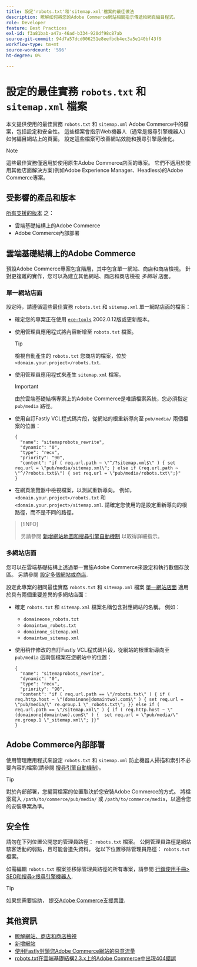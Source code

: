 ```yaml
---
title: 設定'robots.txt'和'sitemap.xml'檔案的最佳做法
description: 瞭解如何將您的Adobe Commerce網站相關指示傳遞給網頁編目程式。
role: Developer
feature: Best Practices
exl-id: f3a81bab-a47a-46ad-b334-920df98c87ab
source-git-commit: 94d7a57dcd006251e8eefbdb4ec3a5e140bf43f9
workflow-type: tm+mt
source-wordcount: '596'
ht-degree: 0%

---
```


# 設定的最佳實務 `robots.txt` 和 `sitemap.xml` 檔案

本文提供使用的最佳實務 `robots.txt` 和 `sitemap.xml` Adobe Commerce中的檔案，包括設定和安全性。 這些檔案會指示Web機器人（通常是搜尋引擎機器人）如何編目網站上的頁面。 設定這些檔案可改善網站效能和搜尋引擎最佳化。

>[!NOTE]
>
>這些最佳實務僅適用於使用原生Adobe Commerce店面的專案。 它們不適用於使用其他店面解決方案(例如Adobe Experience Manager、Headless)的Adobe Commerce專案。

## 受影響的產品和版本

[所有支援的版本](../../../release/versions.md) 之：

- 雲端基礎結構上的Adobe Commerce
- Adobe Commerce內部部署

## 雲端基礎結構上的Adobe Commerce

預設Adobe Commerce專案包含階層，其中包含單一網站、商店和商店檢視。 針對更複雜的實作，您可以為建立其他網站、商店和商店檢視 _多網站_ 店面。

### 單一網站店面

設定時，請遵循這些最佳實務 `robots.txt` 和 `sitemap.xml` 單一網站店面的檔案：

- 確定您的專案正在使用 [`ece-tools`](https://devdocs.magento.com/cloud/release-notes/ece-release-notes.html) 2002.0.12版或更新版本。
- 使用管理員應用程式將內容新增至 `robots.txt` 檔案。

  >[!TIP]
  >
  >檢視自動產生的 `robots.txt` 您商店的檔案，位於 `<domain.your.project>/robots.txt`.

- 使用管理員應用程式來產生 `sitemap.xml` 檔案。

  >[!IMPORTANT]
  >
  >由於雲端基礎結構專案上的Adobe Commerce是唯讀檔案系統，您必須指定 `pub/media` 路徑。

- 使用自訂Fastly VCL程式碼片段，從網站的根重新導向至 `pub/media/` 兩個檔案的位置：

  ```vcl
  {
    "name": "sitemaprobots_rewrite",
    "dynamic": "0",
    "type": "recv",
    "priority": "90",
    "content": "if ( req.url.path ~ \"^/?sitemap.xml$\" ) { set req.url = \"pub/media/sitemap.xml\"; } else if (req.url.path ~ \"^/?robots.txt$\") { set req.url = \"pub/media/robots.txt\";}"
  }
  ```

- 在網頁瀏覽器中檢視檔案，以測試重新導向。 例如， `<domain.your.project>/robots.txt` 和 `<domain.your.project>/sitemap.xml`. 請確定您使用的是設定重新導向的根路徑，而不是不同的路徑。

>[!INFO]
>
>另請參閱 [新增網站地圖和搜尋引擎自動機制](https://devdocs.magento.com/cloud/trouble/robots-sitemap.html) 以取得詳細指示。


### 多網站店面

您可以在雲端基礎結構上透過單一實施Adobe Commerce來設定和執行數個存放區。 另請參閱 [設定多個網站或商店](https://devdocs.magento.com/cloud/project/project-multi-sites.html).

設定此專案的相同最佳實務 `robots.txt` 和 `sitemap.xml` 檔案 [單一網站店面](#single-site-storefronts) 適用於具有兩個重要差異的多網站店面：

- 確定 `robots.txt` 和 `sitemap.xml` 檔案名稱包含對應網站的名稱。 例如：
   - `domaineone_robots.txt`
   - `domaintwo_robots.txt`
   - `domainone_sitemap.xml`
   - `domaintwo_sitemap.xml`

- 使用稍作修改的自訂Fastly VCL程式碼片段，從網站的根重新導向至 `pub/media` 這兩個檔案在您網站中的位置：

  ```vcl
  {
    "name": "sitemaprobots_rewrite",
    "dynamic": "0",
    "type": "recv",
    "priority": "90",
    "content": "if ( req.url.path == \"/robots.txt\" ) { if ( req.http.host ~ \"(domainone|domaintwo).com$\" ) { set req.url = \"pub/media/\" re.group.1 \"_robots.txt\"; }} else if ( req.url.path == \"/sitemap.xml\" ) { if ( req.http.host ~ \"(domainone|domaintwo).com$\" ) {  set req.url = \"pub/media/\" re.group.1 \"_sitemap.xml\"; }}"
  }
  ```

## Adobe Commerce內部部署

使用管理應用程式來設定 `robots.txt` 和 `sitemap.xml` 防止機器人掃描和索引不必要內容的檔案(請參閱 [搜尋引擎自動機制](https://experienceleague.adobe.com/docs/commerce-admin/marketing/seo/seo-overview.html#search-engine-robots))。

>[!TIP]
>
>對於內部部署，您編寫檔案的位置取決於您安裝Adobe Commerce的方式。 將檔案寫入 `/path/to/commerce/pub/media/` 或 `/path/to/commerce/media`，以適合您的安裝專案為準。

## 安全性

請勿在下列位置公開您的管理員路徑： `robots.txt` 檔案。 公開管理員路徑是網站駭客活動的弱點，且可能會遺失資料。 從以下位置移除管理員路徑： `robots.txt` 檔案。

如需編輯 `robots.txt` 檔案並移除管理員路徑的所有專案，請參閱 [行銷使用手冊> SEO和搜尋>搜尋引擎機器人](https://experienceleague.adobe.com/docs/commerce-admin/marketing/seo/seo-overview.html#search-engine-robots).

>[!TIP]
>
>如果您需要協助， [提交Adobe Commerce支援票證](https://experienceleague.adobe.com/docs/commerce-knowledge-base/kb/help-center-guide/magento-help-center-user-guide.html#submit-ticket).

## 其他資訊

- [瞭解網站、商店和商店檢視](https://devdocs.magento.com/cloud/configure/configure-best-practices.html#sites)
- [新增網站](https://docs.magento.com/user-guide/stores/stores-all-create-website.html)
- [使用Fastly封鎖您Adobe Commerce網站的惡意流量](https://devdocs.magento.com/cloud/cdn/fastly-vcl-blocking.html)
- [robots.txt在雲端基礎結構2.3.x上的Adobe Commerce中出現404錯誤](https://experienceleague.adobe.com/docs/commerce-knowledge-base/kb/troubleshooting/miscellaneous/robots.txt-gives-404-error-magento-commerce-cloud-2.3.x.html)
